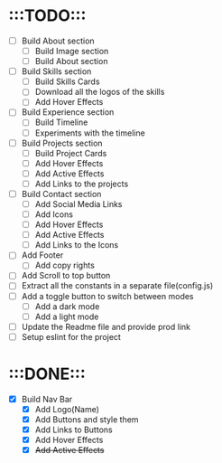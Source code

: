 # :::TODO:::
* [ ] Build About section
  * [ ] Build Image section
  * [ ] Build About section
* [ ] Build Skills section
  * [ ] Build Skills Cards
  * [ ] Download all the logos of the skills
  * [ ] Add Hover Effects
* [ ] Build Experience section
  * [ ] Build Timeline 
  * [ ] Experiments with the timeline
* [ ] Build Projects section
    * [ ] Build Project Cards
    * [ ] Add Hover Effects
    * [ ] Add Active Effects
    * [ ] Add Links to the projects
* [ ] Build Contact section
  * [ ] Add Social Media Links
  * [ ] Add Icons
  * [ ] Add Hover Effects
  * [ ] Add Active Effects
  * [ ] Add Links to the Icons
* [ ] Add Footer
  * [ ] Add copy rights
* [ ] Add Scroll to top button
* [ ] Extract all the constants in a separate file(config.js)
* [ ] Add a toggle button to switch between modes
  * [ ] Add a dark mode
  * [ ] Add a light mode
* [ ] Update the Readme file and provide prod link
* [ ] Setup eslint for the project

# :::DONE:::
* [x] Build Nav Bar
  * [x] Add Logo(Name)
  * [x] Add Buttons and style them
  * [x] Add Links to Buttons
  * [x] Add Hover Effects
  * [x] ~~Add Active Effects~~
